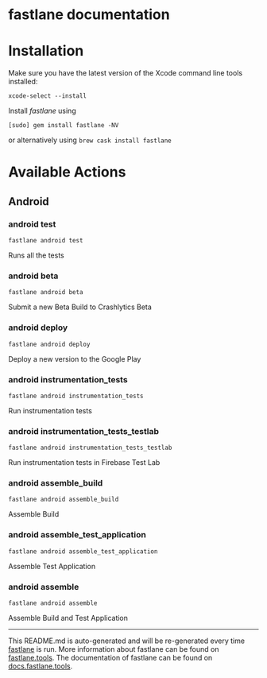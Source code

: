 fastlane documentation
================
# Installation

Make sure you have the latest version of the Xcode command line tools installed:

```
xcode-select --install
```

Install _fastlane_ using
```
[sudo] gem install fastlane -NV
```
or alternatively using `brew cask install fastlane`

# Available Actions
## Android
### android test
```
fastlane android test
```
Runs all the tests
### android beta
```
fastlane android beta
```
Submit a new Beta Build to Crashlytics Beta
### android deploy
```
fastlane android deploy
```
Deploy a new version to the Google Play
### android instrumentation_tests
```
fastlane android instrumentation_tests
```
Run instrumentation tests
### android instrumentation_tests_testlab
```
fastlane android instrumentation_tests_testlab
```
Run instrumentation tests in Firebase Test Lab
### android assemble_build
```
fastlane android assemble_build
```
Assemble Build
### android assemble_test_application
```
fastlane android assemble_test_application
```
Assemble Test Application
### android assemble
```
fastlane android assemble
```
Assemble Build and Test Application

----

This README.md is auto-generated and will be re-generated every time [fastlane](https://fastlane.tools) is run.
More information about fastlane can be found on [fastlane.tools](https://fastlane.tools).
The documentation of fastlane can be found on [docs.fastlane.tools](https://docs.fastlane.tools).

